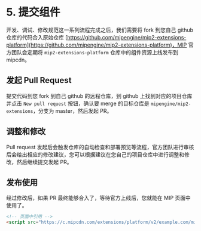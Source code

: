# 5. 提交组件

开发、调试、修改规范这一系列流程完成之后，我们需要将 fork 到您自己 github 仓库的代码合入原始仓库 [https://github.com/mipengine/mip2-extensions-platform](https://github.com/mipengine/mip2-extensions-platform)，MIP 官方团队会定期将 `mip2-extensions-platform` 仓库中的组件资源上线发布到 mipcdn。

## 发起 Pull Request

提交代码到您 fork 到自己 github 的远程仓库，到 github 上找到对应的项目仓库并点击 `New pull request` 按钮，确认要 merge 的目标仓库是 `mipengine/mip2-extensions`，分支为 master，然后发起 PR。

## 调整和修改

Pull request 发起后会触发仓库的自动检查和部署预览等流程，官方团队进行审核后会给出相应的修改建议，您可以根据建议在您自己的项目仓库中进行调整和修改，然后继续提交发起 PR。

## 发布使用

经过修改后，如果 PR 最终能够合入了，等待官方上线后，您就能在 MIP 页面中使用了。

```html
<!-- 页面中引用 -->
<script src="https://c.mipcdn.com/extensions/platform/v2/example.com/mip-example-imageHider/mip-example-imageHider.js"></script>
```
